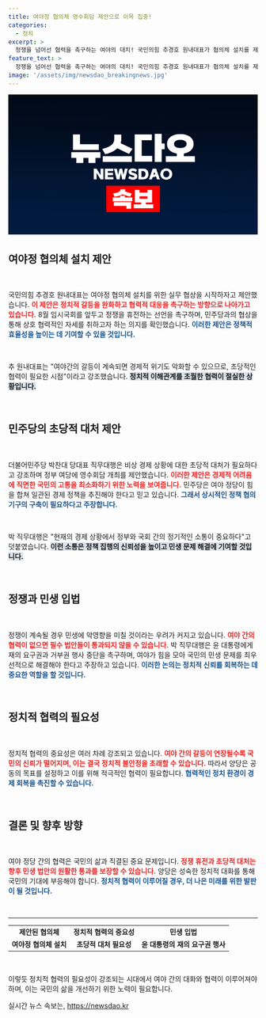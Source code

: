 ```yaml
---
title: 여야정 협의체 영수회담 제안으로 이목 집중!
categories:
  - 정치
excerpt: >
  정쟁을 넘어선 협력을 촉구하는 여야의 대치! 국민의힘 추경호 원내대표가 협의체 설치를 제안하며 평화적 대화를 시작하자고 나섰습니다. 반면 민주당 박찬대 직무대행은 초당적 대처 필요성을 강조하며 영수회담을 제안했습니다. 국회 운영의 향방이 주목받고 있습니다!
feature_text: >
  정쟁을 넘어선 협력을 촉구하는 여야의 대치! 국민의힘 추경호 원내대표가 협의체 설치를 제안하며 평화적 대화를 시작하자고 나섰습니다. 반면 민주당 박찬대 직무대행은 초당적 대처 필요성을 강조하며 영수회담을 제안했습니다. 국회 운영의 향방이 주목받고 있습니다!
image: '/assets/img/newsdao_breakingnews.jpg'
---
```


<p><img src="/assets/img/newsdao_breakingnews.jpg" alt="flaretime 속보" /></p>

<h2 data-ke-size="size26">여야정 협의체 설치 제안</h2>

<p data-ke-size="size16">&nbsp;</p>

<p>국민의힘 추경호 원내대표는 여야정 협의체 설치를 위한 실무 협상을 시작하자고 제안했습니다. <b><span style="color: #ee2323;">이 제안은 정치적 갈등을 완화하고 협력적 대응을 촉구하는 방향으로 나아가고 있습니다.</span></b> 8월 임시국회를 앞두고 정쟁을 휴전하는 선언을 촉구하며, 민주당과의 협상을 통해 상호 협력적인 자세를 취하고자 하는 의지를 확인했습니다. <b><span style="color: #1a5490;">이러한 제안은 정책적 효율성을 높이는 데 기여할 수 있을 것입니다.</span></b></p>

<p data-ke-size="size16">&nbsp;</p>

<p>추 원내대표는 "여야간의 갈등이 계속되면 경제적 위기도 악화할 수 있으므로, 초당적인 협력이 필요한 시점"이라고 강조했습니다. <b><span style="background-color: #21538527;">정치적 이해관계를 초월한 협력이 절실한 상황입니다.</span></b> </p>

<p data-ke-size="size16">&nbsp;</p>

<h2 data-ke-size="size26">민주당의 초당적 대처 제안</h2>

<p data-ke-size="size16">&nbsp;</p>

<p>더불어민주당 박찬대 당대표 직무대행은 비상 경제 상황에 대한 초당적 대처가 필요하다고 강조하며 정부 여당에 영수회담 개최를 제안했습니다. <b><span style="color: #ee2323;">이러한 제안은 경제적 어려움에 직면한 국민의 고통을 최소화하기 위한 노력을 보여줍니다.</span></b> 민주당은 여야 정당이 힘을 합쳐 일관된 경제 정책을 추진해야 한다고 믿고 있습니다. <b><span style="color: #1a5490;">그래서 상시적인 정책 협의 기구의 구축이 필요하다고 주장합니다.</span></b></p>

<p data-ke-size="size16">&nbsp;</p>

<p>박 직무대행은 "현재의 경제 상황에서 정부와 국회 간의 정기적인 소통이 중요하다"고 덧붙였습니다. <b><span style="background-color: #21538527;">이런 소통은 정책 집행의 신뢰성을 높이고 민생 문제 해결에 기여할 것입니다.</span></b></p>

<p data-ke-size="size16">&nbsp;</p>

<h2 data-ke-size="size26">정쟁과 민생 입법</h2>

<p data-ke-size="size16">&nbsp;</p>

<p>정쟁이 계속될 경우 민생에 악영향을 미칠 것이라는 우려가 커지고 있습니다. <b><span style="color: #ee2323;">여야 간의 협력이 없으면 필수 법안들이 통과되지 않을 수 있습니다.</span></b> 박 직무대행은 윤 대통령에게 재의 요구권과 거부권 행사 중단을 촉구하며, 여야가 힘을 모아 국민의 민생 문제를 최우선적으로 해결해야 한다고 주장하고 있습니다. <b><span style="color: #1a5490;">이러한 논의는 정치적 신뢰를 회복하는 데 중요한 역할을 할 것입니다.</span></b></p>

<p data-ke-size="size16">&nbsp;</p>

<h2 data-ke-size="size26">정치적 협력의 필요성</h2>

<p data-ke-size="size16">&nbsp;</p>

<p>정치적 협력의 중요성은 여러 차례 강조되고 있습니다. <b><span style="color: #ee2323;">여야 간의 갈등이 연장될수록 국민의 신뢰가 떨어지며, 이는 결국 정치적 불안정을 초래할 수 있습니다.</span></b> 따라서 양당은 공동의 목표를 설정하고 이를 위해 적극적인 협력이 필요합니다. <b><span style="color: #1a5490;">협력적인 정치 환경이 경제 회복을 촉진할 수 있습니다.</span></b></p>

<p data-ke-size="size16">&nbsp;</p>

<h2 data-ke-size="size26">결론 및 향후 방향</h2>

<p data-ke-size="size16">&nbsp;</p>

<p>여야 정당 간의 협력은 국민의 삶과 직결된 중요 문제입니다. <b><span style="color: #ee2323;">정쟁 휴전과 초당적 대처는 향후 민생 법안의 원활한 통과를 보장할 수 있습니다.</span></b> 양당은 성숙한 정치적 대화를 통해 국민의 기대에 부응해야 합니다. <b><span style="color: #1a5490;">정치적 협력이 이루어질 경우, 더 나은 미래를 위한 발판이 될 것입니다.</span></b></p>

<p data-ke-size="size16">&nbsp;</p>

<hr />

<table style="width: 100%; border-collapse: collapse;">
    <tr>
        <td style="text-align: center; height: 17px;"><b>제안된 협의체</b></td>
        <td style="text-align: center; height: 17px;"><b>정치적 협력의 중요성</b></td>
        <td style="text-align: center; height: 17px;"><b>민생 입법</b></td>
    </tr>
    <tr>
        <td style="text-align: center; height: 17px;"><b>여야정 협의체 설치</b></td>
        <td style="text-align: center; height: 17px;"><b>초당적 대처 필요성</b></td>
        <td style="text-align: center; height: 17px;"><b>윤 대통령의 재의 요구권 행사</b></td>
    </tr>
</table>

<p data-ke-size="size16">&nbsp;</p> 

<p data-ke-size="size16">이렇듯 정치적 협력의 필요성이 강조되는 시대에서 여야 간의 대화와 협력이 이루어져야 하며, 이는 국민의 삶을 개선하기 위한 노력이 필요합니다.</p>
실시간 뉴스 속보는, <a href="https://newsdao.kr" rel="dofollow">https://newsdao.kr</a>


